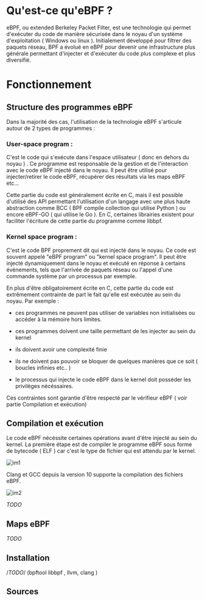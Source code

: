 

# Qu'est-ce qu'eBPF ? 

eBPF, ou extended Berkeley Packet Filter, est une technologie qui permet d'exécuter du code de manière sécurisée dans le noyau d'un système d'exploitation ( Windows ou linux ). Initialement développé pour filtrer des paquets réseau, BPF a évolué en eBPF pour devenir une infrastructure plus générale permettant d'injecter et d'exécuter du code plus complexe et plus diversifié.



# Fonctionnement 

## Structure des programmes eBPF

Dans la majorité des cas, l'utilisation de la technologie eBPF s'articule autour de 2 types de programmes :

### User-space program :
C'est le code qui s'exécute dans l'espace utilisateur ( donc en dehors du noyau ) . Ce programme est responsable de la gestion et de l'interaction avec le code eBPF injecté dans le noyau. Il peut être utilisé pour injecter/retirer le code eBPF, récupérer des résultats via les maps eBPF etc...

Cette partie du code est généralement écrite en C, mais il est possible d'utilisé des API permettant l'utilisation d'un langage avec une plus haute abstraction comme BCC ( BPF compile collection qui utilise Python ) ou encore eBPF-GO ( qui utilise le Go ). En C, certaines librairies existent pour faciliter l'écriture de cette partie du programme comme libbpf. 

### Kernel space program :

C'est le code BPF proprement dit qui est injecté dans le noyau. Ce code est souvent appelé "eBPF program" ou "kernel space program". 
Il peut être injecté dynamiquement dans le noyau et exécuté en réponse à certains événements, tels que l'arrivée de paquets réseau ou l'appel d'une commande système par un processus par exemple. 

En plus d'être obligatoirement écrite en C, cette partie du code est extrêmement contrainte de part le fait qu'elle est exécutée au sein du noyau. Par exemple :
    
- ces programmes ne peuvent pas utiliser de variables non initialisées ou accéder à la mémoire hors limites.

- ces programmes doivent une taille permettant de les injecter au sein du kernel 

- ils doivent avoir une complexité finie

- ils ne doivent pas pouvoir se bloquer de quelques manières que ce soit ( boucles infinies etc.. )

- le processus qui injecte le code eBPF dans le kernel doit posséder les privilèges nécéssaires. 

Ces contraintes sont garantie d'être respecté par le vérifieur eBPF ( voir partie Compilation et exécution)


## Compilation et exécution

Le code eBPF nécéssite certaines opérations avant d'être injecté au sein du kernel. La première étape est de compiler le programme eBPF sous forme de bytecode ( ELF ) car c'est le type de fichier qui est attendu par le kernel. 

![im1](https://ebpf.io/static/a7160cd231b062b321f2a479a4d0848f/9180b/clang.png "compilation d'un programme eBPF en fichier ELF")

Clang et GCC depuis la version 10 supporte la compilation des fichiers eBPF.





![im2](https://ebpf.io/static/7eec5ccd8f6fbaf055256da4910acd5a/b5f15/loader.png "Processus d'exécution d'un programme eBPF: de la vérification à l'injection au sein du kernel")

*TODO*


## Maps eBPF 

*TODO*

## Installation
/*TODO*/ (bpftool libbpf , llvm, clang )


## Sources





